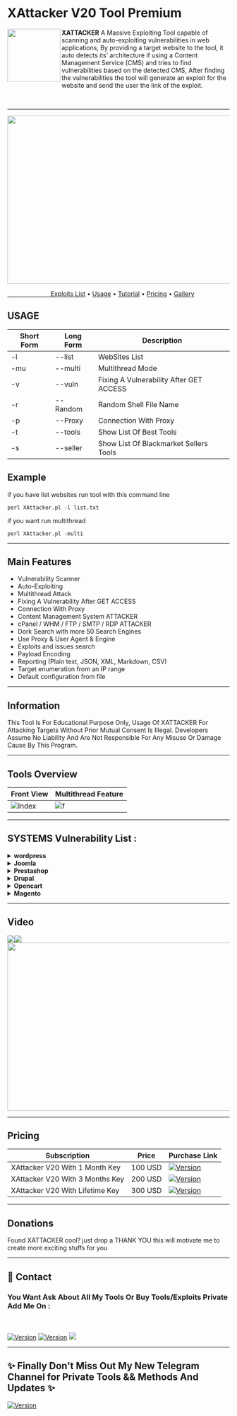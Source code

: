<h1>XAttacker V20 Tool Premium</h1>
<img align="left" width="120" height="120" src="https://i.ibb.co/hWRd9g5/hacker-icon-on-white-background-vector-27223273-1.jpg">

**XATTACKER** A Massive Exploiting Tool capable of scanning and auto-exploiting vulnerabilities in web applications, By providing a target website to the tool, it auto detects its’ architecture if using a Content Management Service (CMS) and tries to find vulnerabilities based on the detected CMS, After finding the vulnerabilities the tool will generate an exploit for the website and send the user the link of the exploit. 
 
<br> 
<hr>
<p><img src="https://s4.gifyu.com/images/IMG_2212.gif" width="620" height="380" /></p>
  <a href="#tools">&ensp;&ensp;&ensp;&ensp;&ensp;&ensp;&ensp;&ensp;&ensp;&ensp;&ensp;&ensp;&ensp;&ensp;Exploits List</a> •
    <a href="#usage">Usage</a> •
  <a href="#tuto">Tutorial</a> •
  <a href="#pay">Pricing</a> •
  <a href="#shots">Gallery</a>
<a id="usage"><h2>USAGE</h2></a>
<table>
<thead>
<tr>
<th>Short Form</th>
<th>Long Form</th>
<th>Description</th>
</tr>
</thead>
<tbody>
<tr>
<td>-l</td>
<td>--list</td>
<td>WebSites List</td>
</tr>
<tr>
<td>-mu</td>
<td>--multi</td>
<td>Multithread Mode</td> 
</tr>
<tr>
<td>-v</td> 
<td>--vuln</td> 
<td>Fixing A Vulnerability After GET ACCESS</td>
</tr>
<tr> 
<td>-r</td> 
<td>--Random</td> 
<td>Random Shell File Name</td> 
</tr> 
<tr> 
<td>-p</td> 
<td>--Proxy</td> 
<td>Connection With Proxy</td>
</tr> 
<tr>
<td>-t</td>
<td>--tools</td>
<td>Show List Of Best Tools</td>
</tr>
<tr>
<td>-s</td>
<td>--seller</td>
<td>Show List Of Blackmarket Sellers Tools</td>
</tr>
</tr>
</tbody></table>

<h2>Example</h2>
<p>if you have list websites run tool with this command line<p>
<code>perl XAttacker.pl -l list.txt</code>
<p>if you want run multithread <p>
<code>perl XAttacker.pl -multi</code>

<hr> 

## Main Features

- Vulnerability Scanner
- Auto-Exploiting
- Multithread Attack
- Fixing A Vulnerability After GET ACCESS
- Connection With Proxy
- Content Management System ATTACKER
- cPanel / WHM / FTP / SMTP / RDP ATTACKER
- Dork Search with more 50 Search Engines
- Use Proxy & User Agent & Engine
- Exploits and issues search
- Payload Encoding
- Reporting (Plain text, JSON, XML, Markdown, CSV)
- Target enumeration from an IP range
- Default configuration from file


<hr> 
 <h2> Information</h2>
 This Tool Is For Educational Purpose Only, Usage Of XATTACKER For Attacking Targets Without Prior Mutual Consent Is Illegal. Developers Assume No Liability And Are Not Responsible For Any Misuse Or Damage Cause By This Program.
<hr>

<a id="shots"></a> 
## Tools Overview
| Front View | Multithread Feature	|
| ------------  | ------------ |
![Index](https://i.ibb.co/y41SB85/oie-aj-LLwo9l2-Qr-P.png)|![f](https://i.ibb.co/Tk0t6qn/oie-7si-Wu-XR0-P0l-Y.png)

<hr>
<a id="tools"><h2>SYSTEMS Vulnerability List : </h2>

<details>
<summary><strong>wordpress </strong></summary>
- Adblock Blocker<br />
- Adminimize<br />
- Adning Advertising<br />
- Adrotate<br />
- All In One Favicon<br />
- Antispam Bee<br />
- Atcontent<br />
- Audio Player<br />
- Audio Record<br />
- Augmented Reality<br />
- Backupwordpress<br />
- Barclaycart<br />
- Bbe Theme<br />
- Bbpress<br />
- Better Wp Security<br />
- Bigcontact<br />
- BigBanner<br />
- Blaze<br />
- Breadcrumb Navxt<br />
- Broken Link Checker<br />
- Buddypress<br />
- Body Media<br />
- Buddypress Media<br />
- Budyshare<br />
- Bulletproof Security<br />
- Caldera Forms Pro<br />
- Captcha<br />
- Catpro<br />
- Cbnet Ping Optimizer<br />
- Cherry Plugin<br />
- Chi̇Ld Theme<br />
- Clockstone Theme<br />
- Connections<br />
- Contact Form Manager<br />
- Content Injection<br />
- Cubed<br />
- Digg Digg<br />
- Disable Comments<br />
- Disable Comments<br />
- Display Widgets<br />
- Dmsguestbook<br />
- Download Manager<br />
- Duplicate Post<br />
- Duplicator<br />
- Dzs Zoomsounds<br />
- Easing Slider<br />
- Easy Adsense Lite<br />
- Easy Contact Forms<br />
- Easy Fancybox<br />
- Easy Smtp<br />
- Eshop<br />
- Events Manager<br />
- Exclude Pages<br />
- Ez Done File Manager<br />
- Feedwordpress<br />
- File Manager<br />
- Flash Album Gallery<br />
- Flatsome<br />
- Form Maker<br />
- Formcraft<br />
- Gallery Plugin<br />
- Google Analyticator<br />
- Googleanalytics<br />
- Gravity Forms<br />
- Hello Dolly<br />
- Holding_Pattern Theme<br />
- Hotfix<br />
- HotTheme<br />
- Hyper Cache<br />
- Image Widget<br />
- Inboundio Marketing<br />
- Infinitewp<br />
- Insert Or Embed<br />
- Jobcareer<br />
- Jquery Colorbox<br />
- Konzept<br />
- Levoslide Show<br />
- Lightbox Plus<br />
- Link Manager<br />
- List Category Posts<br />
- Mailchimp<br />
- Maintenance Mode<br />
- Meteor Slides<br />
- Ml Slider<br />
- Mobile App Native<br />
- Mtheme Unus<br />
- Newsletter<br />
- Ninja Forms<br />
- Omni Secure Files<br />
- Options Framework<br />
- Page Links To<br />
- Php Event Calendar<br />
- Phpunit<br />
- Pinboard<br />
- Pinfinity<br />
- Pitchprint<br />
- Portfolio Slideshow<br />
- Post Types Order<br />
- Power Zoomer<br />
- Powerpress<br />
- Pretty Link<br />
- Printfriendly<br />
- Qtranslate<br />
- Quick Adsense<br />
- Quick Cache<br />
- Rank Math<br />
- Ready Ecommerce<br />
- Reflex Gallery<br />
- Revslider<br />
- Rightnow Theme<br />
- Rotatingtweets<br />
- Satoshi<br />
- Search And Replace<br />
- Seo Automatic Links<br />
- Seo Image<br />
- Seo Ultimate<br />
- Share This<br />
- Shareaholic<br />
- Showbiz<br />
- SiContact Form<br />
- Simple Ads Manager<br />
- Simple Backup<br />
- Simple File List<br />
- Simple Local Avatars<br />
- Simple Login Log<br />
- Simple Map<br />
- Simple Optimizer<br />
- Simple Page Sidebars<br />
- Simple Popup Manager<br />
- Simple Popup Plugin<br />
- Simple Post Template<br />
- Simple Slider Ssp<br />
- Simple Social Icons<br />
- Simple Staff List<br />
- Simple Tags<br />
- Simple Urls<br />
- Simplemodal Login<br />
- Simplepress<br />
- Simplest Gallery<br />
- Simply Exclude<br />
- Simply Instagram<br />
- Siteorigin Panels<br />
- Sitetree<br />
- Skimlinks<br />
- Skype Master<br />
- Skype Online Status<br />
- Slick Contact Forms<br />
- Slick Tab<br />
- Slickquiz<br />
- Slickr Flickr<br />
- Slide Show Pro<br />
- Slidedeck2<br />
- Slideshow<br />
- Slideshow Gallery<br />
- Slimjetpack<br />
- Smart Donations<br />
- Smart Slider 2<br />
- Smooth Scroll Up<br />
- Sociable<br />
- Soliloquy Lite<br />
- Spam Free Wordpress<br />
- Statpress Visitors<br />
- Stream Video Player<br />
- Strictly Autotags<br />
- Subscribe2<br />
- Super Interactive Maps<br />
- Superlogoshowcase<br />
- Superstorefinder<br />
- Supportcandy<br />
- Swape<br />
- Synoptic<br />
- SuperForms<br />
- Syntaxhighlighter<br />
- Tajer<br />
- Testimonials Widget<br />
- Tevolution<br />
- Theme My Login<br />
- Themeregex<br />
- Tinymce Advanced <br />
- Tubepress<br />
- Twitter Widget Pro<br />
- Ungallery<br />
- Updraftplus<br />
- Watupro<br />
- Webapp Builder<br />
- Webp Express<br />
- Widget Logic<br />
- Woocommerce<br />
- Woocommerce Products Filter<br />
- Wordcamp<br />
- Wordpress Https<br />
- Work The Flow<br />
- WpDb Backup<br />
- WpDbmanager<br />
- Wp ECommerce<br />
- WpEasy Gallery<br />
- WpFilebase<br />
- WpJobManger<br />
- WpJqueryLightbox<br />
- WpLightbox 2<br />
- WpLiveChat<br />
- WpMailSmtp<br />
- WpMaintenanceMode<br />
- Wp Miniaudioplayer<br />
- WpMobileDetector<br />
- Wp Pagenavi<br />
- WpPhotoAlbumPlus<br />
- WpPiwik<br />
- WpPostratings<br />
- WpShop<br />
- WpSlimstat<br />
- WpSmushit<br />
- WpSuperCache<br />
- WpTimeCapsule<br />
- WpToTwitter<br />
- Wp125<br />
- Wpdiscuz<br />
- Wpgraphql<br />
- Wponlinebackup<br />
- Wpsnippets<br />
- Wptouch<br />
- Wysija<br />
- Wysija Newsletters<br />
- Xhanch My Twitter<br />
- Xml Sitemap Feed<br />
- Yoast Seo<br />
- Youtube Embed<br />
- Zielke Specialized<br />
- Zoomsounds<br />
</details>

<details>
<summary><strong>Joomla </strong></summary>
- com_acym <br />
- com_acymailing <br />
- com_acysms <br />
- com_acysms_express <br />
- com_adagency <br />
- com_addressbook <br />
- com_adds <br />
- com_admin <br />
- com_ads_Manager <br />
- com_adsmanager <br />
- com_adsmanager <br />
- com_advancedpoll <br />
- com_advert <br />
- com_advertisementboard <br />
- com_advertising <br />
- com_affiliatetracker <br />
- com_agency <br />
- com_agenda <br />
- com_agora <br />
- com_agoragroup <br />
- com_aicontactsafe <br />
- com_aindexdictionaries <br />
- com_airmonoblock <br />
- com_aist <br />
- com_ajax <br />
- com_ajaxchat <br />
- com_ajaxquiz <br />
- com_ajaxshoutbox <br />
- com_akeeba <br />
- com_akobook <br />
- com_akocomment <br />
- com_akogallery <br />
- com_alameda <br />
- com_alberghi <br />
- com_album <br />
- com_alert <br />
- com_alfcontact <br />
- com_alfresco <br />
- com_alfurqan <br />
- com_alfurqan15x <br />
- com_allcinevid <br />
- com_allhotels <br />
- com_alphacontent <br />
- com_alphacontent <br />
- com_alphauserpoints <br />
- com_altas <br />
- com_altauserpoints <br />
- com_asortyment <br />
- com_astatspro <br />
- com_auctionfactory <br />
- com_autartimonial <br />
- com_autartitarot <br />
- com_autostand <br />
- com_availcal <br />
- com_avosbillets <br />
- com_avreloaded <br />
- com_awd_song <br />
- com_awdwall <br />
- com_awesom <br />
- com_awiki <br />
- com_aysquiz <br />
- com_b2jcontact <br />
- com_b2portfolio <br />
- com_babackup <br />
- com_banners <br />
- com_bayesiannaivefilter <br />
- com_bazaar <br />
- com_bbs <br />
- com_bcarsssyndicator <br />
- com_beamospetition <br />
- com_beamospetition <br />
- com_bearleague <br />
- com_beeheard <br />
- com_bfquiz_sqli <br />
- com_bfquiztrial <br />
- com_bfsurvey <br />
- com_bfsurvey_basic <br />
- com_bfsurvey_pro <br />
- com_bfsurvey_profree <br />
- com_biblestudy <br />
- com_biblioteca <br />
- com_bidding <br />
- com_biitatemplateshop <br />
- com_billyportfolio <br />
- com_biographies <br />
- com_bit <br />
- com_blog <br />
- com_blog <br />
- com_bytes<br />
- com_blog_calendar <br />
- com_blogfactory <br />
- com_bnf <br />
- com_book <br />
- com_bookflip <br />
- com_bookjoomlas <br />
- com_booklibrary <br />
- com_bt_portfolio <br />
- com_ccinvoices <br />
- com_ccnewsletter <br />
- com_cgtestimonial <br />
- com_checklist <br />
- com_chronoconnectivity <br />
- com_chronocontact <br />
- com_cinema <br />
- com_civicrm <br />
- com_civicrm <br />
- com_cjlib <br />
- com_ckforms <br />
- com_clan <br />
- com_clan_members <br />
- com_clanlist <br />
- com_clantools <br />
- com_clasifier <br />
- com_classified <br />
- com_classifieds <br />
- com_clickheat <br />
- com_cloner <br />
- com_clubmanager <br />
- com_cmimarketplace <br />
- com_cmotour <br />
- com_cms <br />
- com_collectionfactory <br />
- com_collector <br />
- com_colophon <br />
- com_dirfrm <br />
- com_djclassifieds <br />
- com_equipment <br />
- com_extcalendar <br />
- com_extplorer <br />
- com_extplorer <br />
- com_fabrik <br />
- com_facileforms <br />
- com_facileforms <br />
- com_fireboard <br />
- com_foxcontact <br />
- com_golfcourseguide <br />
- com_huruhelpdesk <br />
- com_iproperty <br />
- com_itarmory <br />
- com_jbcatalog <br />
- com_jbcatalog <br />
- com_jce <br />
- com_jdownloads <br />
- com_jinc <br />
- com_jmultimedia <br />
- com_jnews <br />
- com_jnewsletter <br />
- com_jomtube <br />
- com_joomdle <br />
- com_joomlavisites <br />
- com_jssupportTicket <br />
- com_jwallpapers <br />
- com_maian15 <br />
- com_maianmedia <br />
- com_media <br />
- com_mod_simplefileupload <br />
- com_neorecruit <br />
- com_oziogallery <br />
- com_oziogallery <br />
- com_qcontacts <br />
- com_redmystic <br />
- com_rokdownloads <br />
- com_rokdownloads <br />
- com_rsform <br />
- com_sexycontactform <br />
- com_sexycontactform <br />
- com_simplephotogallery <br />
- com_simpleshop <br />
- com_spa <br />
- com_staticxt <br />
- com_users <br />
- com_vxdate <br />
- com_wallpapers <br />
- com_waticketsystem <br />
- com_wdsubscriptions <br />
- com_webeecomment <br />
- com_weberpcustomer <br />
- com_webhosting <br />
- com_weblinks <br />
- com_weblinks <br />
- com_webring <br />
- com_webtv <br />
- com_wgpicasa <br />
- com_wines <br />
- com_wire_immogest <br />
- com_wisroyq <br />
- com_wkoc <br />
- com_wmi <br />
- com_wmt_content_timeline <br />
- com_wmtgallery <br />
- com_wmtpic <br />
- com_wmtportfolio <br />
- com_wmtrssreader <br />
- com_worldrates <br />
- com_wrapper <br />
- com_xball <br />
- com_xcloner <br />
- com_xcomp <br />
- com_xeslidegalfx <br />
- com_xevidmegahd <br />
- com_xewebtv <br />
- com_xfaq <br />
- com_xgallery <br />
- com_xmap <br />
- com_xmovie <br />
- com_xobbix <br />
- com_xshop <br />
- com_xsstreamdm <br />
- com_xvs <br />
- com_yanc <br />
- com_ybggal <br />
- com_yellowpages <br />
- com_yelp <br />
- com_yjcontactus <br />
- com_ynews <br />
- com_youmpi <br />
- com_youtube <br />
- com_youtubegallery <br />
- com_yvcomment <br />
- com_zcalendar <br />
- com_zelig <br />
- com_zhbaidumap <br />
- com_zhgooglemap <br />
- com_zhyandexmap <br />
- com_zimbcomment <br />
- com_zimbcore <br />
- com_zina <br />
- com_zina <br />
- com_zoom <br />
- com_zoomportfolio <br />
- com_ztautolink <br />
- socialpinboard <br />
</details>

<details>
<summary><strong>Prestashop </strong></summary>
- 1attributewizardpro<br />
- Addcartbutton<br />
- AdminModules<br />
- AdminModulesOLD<br />
- AttributewizardproOLD<br />
- C_Exportproducts<br />
- C_ExportproductsOld<br />
- Contactform_homepage<br />
- Countdowntimer<br />
- PM_AdvancedSearch4<br />
- Shop_faq<br />
- Sliderofbrand_logos<br />
- Vtermslideshow<br />
- advancedslider<br />
- attributewizardpro<br />
- attributewizardpro_x<br />
- blocktestimonial<br />
- cartabandonmentpro<br />
- cartabandonmentproOld<br />
- columnadverts<br />
- fieldvmegamenu<br />
- homepageadvertise<br />
- homepageadvertise2<br />
- jro_homepageadvertise<br />
- masseditproduct<br />
- megamenu<br />
- nvn_export_orders<br />
- pk_flexmenu<br />
- pk_vertflexmenu<br />
- productcomments<br />
- productcommentsold<br />
- productpageadverts<br />
- psmodthemeoptionpanel<br />
- simpleslideshow<br />
- soopabanners<br />
- soopamobile<br />
- tdpsthemeoptionpanel<br />
- videostab<br />
- wdoptionpanel<br />
- wg24themeadministration<br />
- cms_relatedproducts<br />
</details>


<details>
<summary><strong>Drupal </strong></summary>
- Add New Admin<br />
- Avatar Uploader<br />
- Drupal 5.21/6.16 DOS<br />
- Drupal 7.12 CSRF<br />
- Drupalgeddon2<br />
- IMCE Dir<br />
- Inject FUl<br />
- PaisDigital<br />
- Pubdlcnt<br />
- REST Module<br />
- RESTful W.S.U<br />
- Webform Multiple File<br />
</details>


<details>
<summary><strong>Opencart </strong></summary>
- QantityDM<br />
- Clientdashboard<br />
- OpenCart 3.0.3<br />
- Joomla jCart<br />
- Optionview<br />
- Pdf4affiliate<br />
- Product2pdf<br />

</details>


<details>
<summary><strong>Magento </strong></summary>
- Add NEW Admin<br />
- Contact File Upload<br />
- Add2Img<br />
- Magento WooCommerce<br />
- SurgeMail<br />
- Prostore<br />
- Simplecache<br />
- Simpletags<br />
- Customertrack<br />
- Gallerymaker<br />
- <br />

</details>
<hr>
<a id="tuto"> <h2>Video</h2>
<a href="https://player.vimeo.com/video/552973654"><img src="https://ibb.co/MkZCrdK"><img src="https://ibb.co/C1Dnk88"><img src="https://i.ibb.co/4m3j6tt/uid-5-BCF8200-7-C31-4-B7-D-8-CD7-E7-CC69011-E60-1621519847583-source-other-origin-gallery-sources-30.jpg"width="620" height="380"/></a>
</hr>

<hr> 
<h2>Pricing</h2>
<a id="pay"><h2Subscription></h2></a>

<table>
<thead>
<tr>
<th>Subscription</th>
<th>Price</th>
<th>Purchase Link</th>
</tr>
</thead>
<tbody>
 <tr>
<td>XAttacker V20 With 1 Month Key</td>
<td>100 USD</td>
<td><a href="https://shoppy.gg/product/Wvlcp3m"><img src="https://img.shields.io/badge/BUY%20IT%20NOW-green" alt="Version" data-canonical-src="https://img.shields.io/badge/BUY%20IT%20NOW-green" style="max-width:100%;"></a></td>
</tr>
  <tr>
<td>XAttacker V20 With 3 Months Key</td>
<td>200 USD</td>
<td><a href="https://shoppy.gg/product/yoD9mbC"><img src="https://img.shields.io/badge/BUY%20IT%20NOW-green" alt="Version" data-canonical-src="https://img.shields.io/badge/BUY%20IT%20NOW-green" style="max-width:100%;"></a></td>
</tr>
  <tr>
<td>XAttacker V20 With Lifetime Key</td>
<td>300 USD</td>
<td><a href="https://shoppy.gg/product/2RQGwEO"><img src="https://img.shields.io/badge/BUY%20IT%20NOW-green" alt="Version" data-canonical-src="https://img.shields.io/badge/BUY%20IT%20NOW-green" style="max-width:100%;"></a></td>
</tr>
</tbody></table>

<hr>

## Donations

Found XATTACKER cool? just drop a THANK YOU 
this will motivate me to create more exciting stuffs for you

<hr>
<h2>📧 Contact</h2>
<h3>You Want Ask About All My Tools Or Buy Tools/Exploits Private Add Me On : </h3><br>
 <tr><br>
<td><a href="https://t.me/moham3driahi"><img src="https://img.shields.io/badge/TELEGRAM-moham3driahi-blue" alt="Version" data-canonical-src="https://img.shields.io/badge/TELEGRAM-moham3driahi-blue" style="max-width:100%;"></a></td>
</tr>

 <tr>
<td><a href="https://icq.im/moham3driahi"><img src="https://img.shields.io/badge/ICQ-moham3driahi-brightgreen " alt="Version" data-canonical-src="https://img.shields.io/badge/ICQ-moham3driahi-brightgreen " style="max-width:100%;"></a></td>
</tr>

 <tr>
<td><a href="mailto:mohamedriahi@gmail.com"><img src="https://img.shields.io/badge/Mail-moham3driahi%40gmail.com-red " style="max-width:100%;"></a></td>
</tr>
<hr>
<h2> ✨ Finally Don't Miss Out My New Telegram Channel for Private Tools && Methods And Updates ✨ </h2>

<a href="https://t.me/moham3driahi_tools"><img src="https://img.shields.io/badge/Channel-Private%20Hacking%20Tools-red " alt="Version" data-canonical-src="https://img.shields.io/badge/Channel-Private%20Hacking%20Tools-red " style="max-width:100%;"></a>
 
